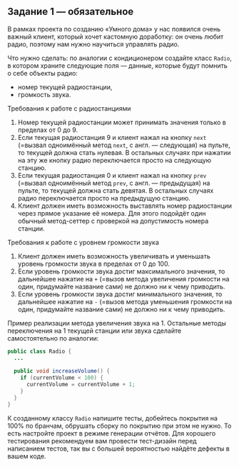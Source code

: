 ## Задание 1 — обязательное

В рамках проекта по созданию «Умного дома» у нас появился очень важный клиент, который хочет кастомную доработку: он очень любит радио, поэтому нам нужно научиться управлять радио.

Что нужно сделать: по аналогии с кондиционером создайте класс `Radio`, в котором храните следующие поля — данные, которые будут помнить о себе объекты радио:
* номер текущей радиостанции,
* громкость звука.

Требования к работе с радиостанциями
1. Номер текущей радиостанции может принимать значения только в пределах от 0 до 9.
1. Если текущая радиостанция 9 и клиент нажал на кнопку `next` (=вызвал одноимённый метод `next`, с англ. — следующая) на пульте, то текущей должна стать нулевая. В остальных случаях при нажатии на эту же кнопку радио переключается просто на следующую станцию.
1. Если текущая радиостанция 0 и клиент нажал на кнопку `prev` (=вызвал одноимённый метод `prev`, с англ. — предыдущая) на пульте, то текущей должна стать девятая. В остальных случаях радио переключается просто на предыдущую станцию.
1. Клиент должен иметь возможность выставлять номер радиостанции через прямое указание её номера. Для этого подойдёт один обычный метод-сеттер с проверкой на допустимость номера станции.

Требования к работе с уровнем громкости звука
1. Клиент должен иметь возможность увеличивать и уменьшать уровень громкости звука в пределах от 0 до 100.
1. Если уровень громкости звука достиг максимального значения, то дальнейшее нажатие на `+` (=вызов метода увеличения громкости на один, придумайте название сами) не должно ни к чему приводить.
1. Если уровень громкости звука достиг минимального значения, то дальнейшее нажатие на `-` (=вызов метода уменьшения громкости на один, придумайте название сами) не должно ни к чему приводить.

Пример реализации метода увеличения звука на 1. Остальные методы переключения на 1 текущей станции или звука сделайте самостоятельно по аналогии:
```java
public class Radio {
  ...
  
  public void increaseVolume() {
    if (currentVolume < 100) {
      currentVolume = currentVolume + 1;
    }
  }
}
```
К созданному классу `Radio` напишите тесты, добейтесь покрытия на 100% по бранчам, обрушать сборку по покрытию при этом не нужно. То есть настройте проект в режиме генерации отчётов.
Для хорошего тестирования рекомендуем вам провести тест-дизайн перед написанием тестов, так вы с большей вероятностью найдёте дефекты в вашем коде.
